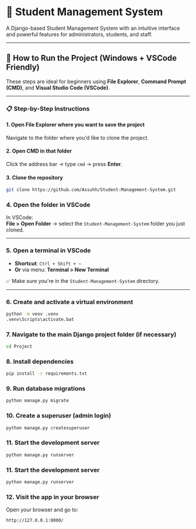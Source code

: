# 🏫 Student Management System

A Django-based Student Management System with an intuitive interface and powerful features for administrators, students, and staff.

---

## 🚀 How to Run the Project (Windows + VSCode Friendly)

These steps are ideal for beginners using **File Explorer**, **Command Prompt (CMD)**, and **Visual Studio Code (VSCode)**.

---

### 📋 Step-by-Step Instructions

#### 1. Open File Explorer where you want to save the project

Navigate to the folder where you'd like to clone the project.

#### 2. Open CMD in that folder

Click the address bar → type `cmd` → press **Enter**.

#### 3. Clone the repository

```bash
git clone https://github.com/Assuhh/Student-Management-System.git
```
### 4. Open the folder in VSCode

In VSCode:  
**File > Open Folder** → select the `Student-Management-System` folder you just cloned.

---

### 5. Open a terminal in VSCode

- **Shortcut**: `Ctrl + Shift + ~`  
- **Or** via menu: **Terminal > New Terminal**

✅ Make sure you're in the `Student-Management-System` directory.

---

### 6. Create and activate a virtual environment

```bash
python -m venv .venv
.venv\Scripts\activate.bat
```
### 7. Navigate to the main Django project folder (if necessary)

```bash
cd Project
```
### 8. Install dependencies

```bash
pip install -r requirements.txt
```
### 9. Run database migrations

```bash
python manage.py migrate
```
### 10. Create a superuser (admin login)

```bash
python manage.py createsuperuser
```
### 11. Start the development server

```bash
python manage.py runserver
```
### 11. Start the development server

```bash
python manage.py runserver
```
### 12. Visit the app in your browser

Open your browser and go to:

```plaintext
http://127.0.0.1:8000/

